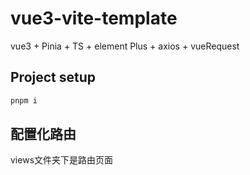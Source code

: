 # vue3-vite-template

vue3 + Pinia + TS + element Plus + axios + vueRequest

## Project setup

```bash
pnpm i
```


## 配置化路由

views文件夹下是路由页面